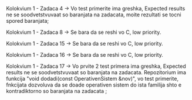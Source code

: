 Kolokvium 1 - Zadaca 4 -> Vo test primerite ima greshka, Expected results ne se soodvetstvuvaat so baranjata na zadacata, moite rezultati se tocni spored baranjata;

Kolokvium 1 - Zadaca 8 -> Se bara da se reshi vo C, low priority.

Kolokvium 1 - Zadaca 15 -> Se bara da se reshi vo C, low priority.

Kolokvium 1 - Zadaca 16 -> Se bara da se reshi vo C, low priority.

Kolokvium 1 - Zadaca 17 ->  Vo prvite 2 test primera ima greshka, Expected results ne se soodvetstvuvaat so baranjata na zadacata. 
Repozitorium ima funkcija "void dodadi(const OperativenSistem &nov)", vo test primerite, fnkcijata dozvoluva da se doade operativen sistem do ista familija shto e kontradiktorno so baranjata na zadacata ;

